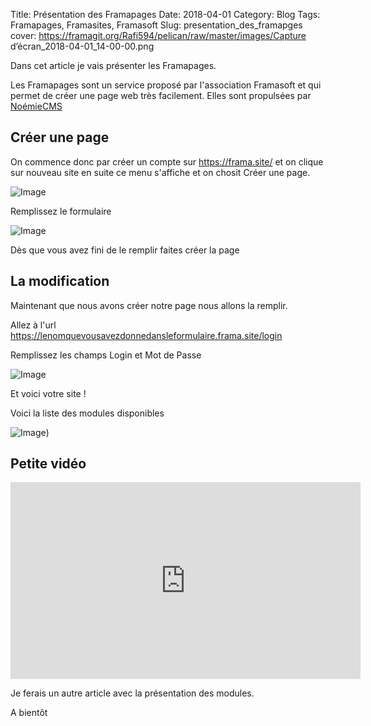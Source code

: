 Title: Présentation des Framapages
Date: 2018-04-01
Category: Blog
Tags: Framapages, Framasites, Framasoft
Slug: presentation_des_framapges
cover: https://framagit.org/Rafi594/pelican/raw/master/images/Capture d’écran_2018-04-01_14-00-00.png

Dans cet article je vais présenter les Framapages.

Les Framapages sont un service proposé par l'association Framasoft et qui permet de créer une page web très facilement. Elles sont propulsées par <a href="https://framagit.org/framasoft/PrettyNoemieCMS">NoémieCMS</a>


## Créer une page
On commence donc par créer un compte sur <a href="https://frama.site/">https://frama.site/</a> et on clique sur nouveau site en suite ce menu s'affiche et on chosit Créer une page.


![Image]({filename}/images/framapages1.png)

Remplissez le formulaire

![Image]({filename}/images/framapages2.png)

Dès que vous avez fini de le remplir faites créer la page
## La modification
Maintenant que nous avons créer notre page nous allons la remplir.

Allez à l'url https://lenomquevousavezdonnedansleformulaire.frama.site/login

Remplissez les champs Login et Mot de Passe

![Image]({filename}/images/framapages3.png)

Et voici votre site !

Voici la liste des modules disponibles

![Image]({filename}/images/framapages4.png))
## Petite vidéo
<iframe src="https://peertube.cpy.re/videos/embed/1174e225-1a2e-4e6c-8ab4-1b709cd46978" width="560" height="315" frameborder="0" allowfullscreen="allowfullscreen"></iframe>

Je ferais un autre article avec la présentation des modules.

A bientôt
